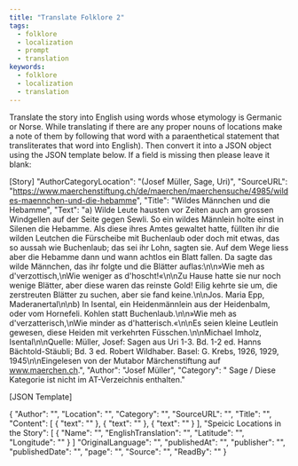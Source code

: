```yaml
---
title: "Translate Folklore 2"
tags:
  - folklore
  - localization
  - prompt
  - translation
keywords:
  - folklore
  - localization
  - translation
---
```


Translate the story into English using words whose etymology is Germanic or Norse.  While translating if there are any proper nouns of locations make a note of them by following that word with a paraenthetical statement that transliterates that word into English).  Then convert it into a JSON object using the JSON template below.  If a field is missing then please leave it blank:


[Story]
"AuthorCategoryLocation": "(Josef Müller, Sage, Uri)",
"SourceURL": "https://www.maerchenstiftung.ch/de/maerchen/maerchensuche/4985/wildes-maennchen-und-die-hebamme",
"Title": "Wildes Männchen und die Hebamme",
"Text": "a) Wilde Leute hausten vor Zeiten auch am grossen Windgellen auf der Seite gegen Sewli. So ein wildes Männlein holte einst in Silenen die Hebamme. Als diese ihres Amtes gewaltet hatte, füllten ihr die wilden Leutchen die Fürscheibe mit Buchenlaub oder doch mit etwas, das so aussah wie Buchenlaub; das sei ihr Lohn, sagten sie. Auf dem Wege liess aber die Hebamme dann und wann achtlos ein Blatt fallen. Da sagte das wilde Männchen, das ihr folgte und die Blätter auflas:\n\n»Wie meh as d'verzottisch,\nWie weniger as d'hoscht!«\n\nZu Hause hatte sie nur noch wenige Blätter, aber diese waren das reinste Gold! Eilig kehrte sie um, die zerstreuten Blätter zu suchen, aber sie fand keine.\n\nJos. Maria Epp, Maderanertal\n\nb) In Isental, ein Heidenmännlein aus der Heidenbalm, oder vom Hornefeli. Kohlen statt Buchenlaub.\n\n»Wie meh as d'verzatterisch,\nWie minder as d'hatterisch.«\n\nEs seien kleine Leutlein gewesen, diese Heiden mit verkehrten Füsschen.\n\nMichael Imholz, Isental\n\nQuelle: Müller, Josef: Sagen aus Uri 1-3. Bd. 1-2 ed. Hanns Bächtold-Stäubli; Bd. 3 ed. Robert Wildhaber. Basel: G. Krebs, 1926, 1929, 1945\n\nEingelesen von der Mutabor Märchenstiftung auf www.maerchen.ch.",
"Author": "Josef Müller",
"Category": " Sage / Diese Kategorie ist nicht im AT-Verzeichnis enthalten."

[JSON Template]

{
  "Author": "",
  "Location": "",
  "Category": "",
  "SourceURL": "",
  "Title": "",
  "Content": [
    {
      "text": ""
    },
    {
      "text": ""
    },
    {
      "text": ""
    }
  ],
  "Speicic Locations in the Story": [
    { 
      "Name": "",
      "EnglishTranslation": "",
      "Latitude": "",
      "Longitude": ""
    }
  ]
  "OriginalLanguage": "",
  "publishedAt": "",
  "publisher": "",
  "publishedDate": "",
  "page": "",
  "Source": "",
  "ReadBy": ""
}